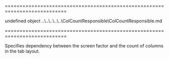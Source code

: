 <!--**
/*-------------------------------------------
    Auto-generated file. Do not modify.
-------------------------------------------

**-->
===========================================================================
<!--default-->undefined<!--/default-->
<!--type-->object<!--/type-->
<!--inherits-->..\..\..\..\..\ColCountResponsible\ColCountResponsible.md<!--/inherits-->
===========================================================================

<!--shortDescription-->
Specifies dependency between the screen factor and the count of columns in the tab layout.
<!--/shortDescription-->

<!--fullDescription-->

<!--/fullDescription-->